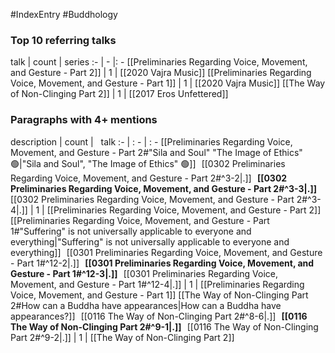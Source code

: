 #IndexEntry #Buddhology

### Top 10 referring talks
talk | count | series
:- | - |: -
[[Preliminaries Regarding Voice, Movement, and Gesture - Part 2]] | 1 | [[2020 Vajra Music]]
[[Preliminaries Regarding Voice, Movement, and Gesture - Part 1]] | 1 | [[2020 Vajra Music]]
[[The Way of Non-Clinging Part 2]] | 1 | [[2017 Eros Unfettered]]

### Paragraphs with 4+ mentions
description | count | &nbsp;&nbsp;talk
:- | : - | : -
[[Preliminaries Regarding Voice, Movement, and Gesture - Part 2#"Sila and Soul" "The Image of Ethics" 🟢\|"Sila and Soul", "The Image of Ethics" 🟢]] &nbsp;&nbsp;[[0302 Preliminaries Regarding Voice, Movement, and Gesture - Part 2#^3-2\|.]] &nbsp; **[[0302 Preliminaries Regarding Voice, Movement, and Gesture - Part 2#^3-3\|.]]** &nbsp; [[0302 Preliminaries Regarding Voice, Movement, and Gesture - Part 2#^3-4\|.]] | 1 | [[Preliminaries Regarding Voice, Movement, and Gesture - Part 2]]
[[Preliminaries Regarding Voice, Movement, and Gesture - Part 1#"Suffering" is not universally applicable to everyone and everything\|"Suffering" is not universally applicable to everyone and everything]] &nbsp;&nbsp;[[0301 Preliminaries Regarding Voice, Movement, and Gesture - Part 1#^12-2\|.]] &nbsp; **[[0301 Preliminaries Regarding Voice, Movement, and Gesture - Part 1#^12-3\|.]]** &nbsp; [[0301 Preliminaries Regarding Voice, Movement, and Gesture - Part 1#^12-4\|.]] | 1 | [[Preliminaries Regarding Voice, Movement, and Gesture - Part 1]]
[[The Way of Non-Clinging Part 2#How can a Buddha have appearances\|How can a Buddha have appearances?]] &nbsp;&nbsp;[[0116 The Way of Non-Clinging Part 2#^8-6\|.]] &nbsp; **[[0116 The Way of Non-Clinging Part 2#^9-1\|.]]** &nbsp; [[0116 The Way of Non-Clinging Part 2#^9-2\|.]] | 1 | [[The Way of Non-Clinging Part 2]]


